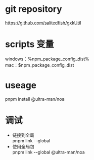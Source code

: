 # git repository

https://github.com/salitedfish/gxkUtil

# scripts 变量

windows：%npm_package_config_dist%  
mac：$npm_package_config_dist

# useage

pnpm install @ultra-man/noa

# 调试

- 链接到全局  
  pnpm link --global
- 使用全局包  
  pnpm link --global @ultra-man/noa
